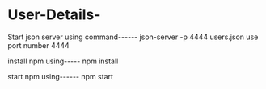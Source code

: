 # User-Details-
Start json server
 using command------ json-server -p 4444 users.json
 use port number 4444

install npm using----- npm install

start npm using------ npm start
